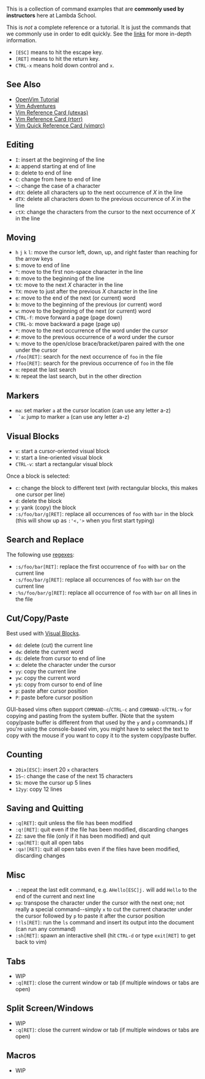 This is a collection of command examples that are **commonly used by instructors** here at Lambda School.

This is _not_ a complete reference or a tutorial. It is just the commands that we commonly use in order to edit quickly. See the [links](#see-also) for more in-depth information.

* `[ESC]` means to hit the escape key.
* `[RET]` means to hit the return key.
* `CTRL-x` means hold down control and `x`.

## See Also

* [OpenVim Tutorial](http://www.openvim.com/)
* [Vim Adventures](https://vim-adventures.com/)
* [Vim Reference Card (utexas)](http://users.ece.utexas.edu/~adnan/vimqrc.html)
* [Vim Reference Card (rtorr)](https://vim.rtorr.com/)
* [Vim Quick Reference Card (vimqrc)](http://tnerual.eriogerg.free.fr/vim.html)

## Editing

* `I`: insert at the beginning of the line
* `A`: append starting at end of line
* `D`: delete to end of line
* `C`: change from here to end of line
* `~`: change the case of a character
* `dtX`: delete all characters up to the next occurrence of _X_ in the line
* `dTX`: delete all characters down to the previous occurrence of _X_ in the line
* `ctX`: change the characters from the cursor to the next occurrence of _X_ in the line

## Moving

* `h` `j` `k` `l`: move the cursor left, down, up, and right faster than reaching for the arrow keys
* `$`: move to end of line
* `^`: move to the first non-space character in the line
* `0`: move to the beginning of the line
* `tX`: move to the next _X_ character in the line
* `TX`: move to just after the previous _X_ character in the line
* `e`: move to the end of the next (or current) word
* `b`: move to the beginning of the previous (or current) word
* `w`: move to the beginning of the next (or current) word
* `CTRL-f`: move forward a page (page down)
* `CTRL-b`: move backward a page (page up)
* `*`: move to the next occurrence of the word under the cursor
* `#`: move to the previous occurrence of a word under the cursor
* `%`: move to the open/close brace/bracket/paren paired with the one under the cursor
* `/foo[RET]`: search for the next occurrence of `foo` in the file
* `?foo[RET]`: search for the previous occurrence of `foo` in the file
* `n`: repeat the last search
* `N`: repeat the last search, but in the other direction

## Markers

* `ma`: set marker `a` at the cursor location (can use any letter a-z)
* `` `a``: jump to marker `a` (can use any letter a-z)

## Visual Blocks

* `v`: start a cursor-oriented visual block
* `V`: start a line-oriented visual block
* `CTRL-v`: start a rectangular visual block

Once a block is selected:

* `c`: change the block to different text (with rectangular blocks, this makes one cursor per line)
* `d`: delete the block
* `y`: yank (copy) the block
* `:s/foo/bar/g[RET]`: replace all occurrences of `foo` with `bar` in the block (this will show up as `:'<,'>` when you first start typing)

## Search and Replace

The following use [regexes](http://vimregex.com/):

* `:s/foo/bar[RET]`: replace the first occurrence of `foo` with `bar` on the current line
* `:s/foo/bar/g[RET]`: replace all occurrences of `foo` with `bar` on the current line
* `:%s/foo/bar/g[RET]`: replace all occurrence of `foo` with `bar` on all lines in the file

## Cut/Copy/Paste

Best used with [Visual Blocks](#visual-blocks).

* `dd`: delete (cut) the current line
* `dw`: delete the current word
* `d$`: delete from cursor to end of line
* `x`: delete the character under the cursor
* `yy`: copy the current line
* `yw`: copy the current word
* `y$`: copy from cursor to end of line
* `p`: paste after cursor position
* `P`: paste before cursor position

GUI-based vims often support `COMMAND-c`/`CTRL-c` and `COMMAND-v`/`CTRL-v` for copying and pasting from the system buffer. (Note that the system copy/paste buffer is different from that used by the `y` and `p` commands.) If you're using the console-based vim, you might have to select the text to copy with the mouse if you want to copy it to the system copy/paste buffer.

## Counting

* `20ix[ESC]`: insert 20 `x` characters
* `15~`: change the case of the next 15 characters
* `5k`: move the cursor up 5 lines
* `12yy`: copy 12 lines

## Saving and Quitting

* `:q[RET]`: quit unless the file has been modified
* `:q![RET]`: quit even if the file has been modified, discarding changes
* `ZZ`: save the file (only if it has been modified) and quit
* `:qa[RET]`: quit all open tabs
* `:qa![RET]`: quit all open tabs even if the files have been modified, discarding changes

## Misc

* `.`: repeat the last edit command, e.g. `AHello[ESC]j.` will add `Hello` to the end of the current and next line
* `xp`: transpose the character under the cursor with the next one; not really a special command--simply `x` to cut the current character under the cursor followed by `p` to paste it after the cursor position
* `!!ls[RET]`: run the `ls` command and insert its output into the document (can run any command)
* `:sh[RET]`: spawn an interactive shell (hit `CTRL-d` or type `exit[RET]` to get back to vim)

## Tabs

* WIP
* `:q[RET]`: close the current window or tab (if multiple windows or tabs are open)

## Split Screen/Windows

* WIP
* `:q[RET]`: close the current window or tab (if multiple windows or tabs are open)

## Macros

* WIP